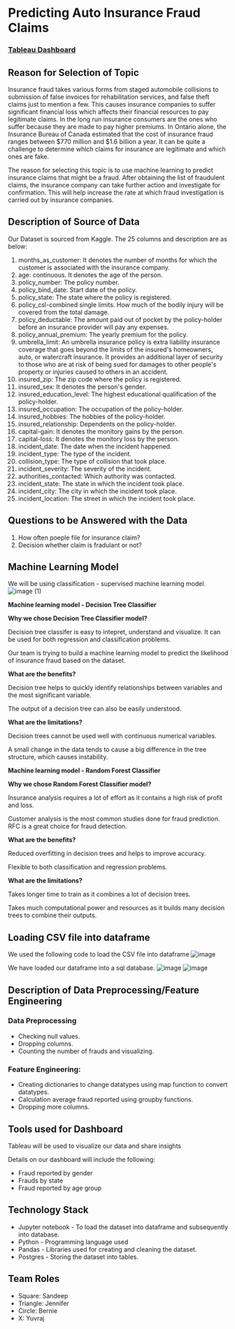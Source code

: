 # Predicting Auto Insurance Fraud Claims 

### [Tableau Dashboard](https://public.tableau.com/app/profile/bernie2684/viz/Team6_16651826100420/Predictinginsurancefraud?publish=yes)

## Reason for Selection of Topic
Insurance fraud takes various forms from staged automobile collisions to submission of false invoices for rehabilitation services, and false theft claims just to mention a few. This causes insurance companies to suffer significant financial loss which affects their financial resources to pay legitimate claims. In the long run insurance consumers are the ones who suffer because they are made to pay higher premiums. In Ontario alone, the Insurance Bureau of Canada estimated that the cost of insurance fraud ranges between $770 million and $1.6 billion a year. It can be quite a challenge to determine which claims for insurance are legitimate and which ones are fake.

The reason for selecting this topic is to use machine learning to predict insurance claims that might be a fraud. After obtaining the list of fraudulent claims, the insurance company can take further action and investigate for confirmation. This will help increase the rate at which fraud investigation is carried out by insurance companies.

## Description of Source of Data

Our Dataset is sourced from Kaggle. The 25 columns and description are as below:
1) months_as_customer: It denotes the number of months for which the customer is associated with the insurance company.
2) age: continuous. It denotes the age of the person.
3) policy_number: The policy number.
4) policy_bind_date: Start date of the policy.
5) policy_state: The state where the policy is registered.
6) policy_csl-combined single limits. How much of the bodily injury will be covered from the total damage.
7) policy_deductable: The amount paid out of pocket by the policy-holder before an insurance provider will pay any expenses.
8) policy_annual_premium: The yearly premium for the policy.
9) umbrella_limit: An umbrella insurance policy is extra liability insurance coverage that goes beyond the limits of the insured's homeowners, auto, or watercraft insurance. It provides an additional layer of security to those who are at risk of being sued for damages to other people's property or injuries caused to others in an accident.
10) insured_zip: The zip code where the policy is registered.
11) insured_sex: It denotes the person's gender.
12) insured_education_level: The highest educational qualification of the policy-holder.
13) insured_occupation: The occupation of the policy-holder.
14) insured_hobbies: The hobbies of the policy-holder.
15) insured_relationship: Dependents on the policy-holder.
16) capital-gain: It denotes the monitory gains by the person.
17) capital-loss: It denotes the monitory loss by the person.
18) incident_date: The date when the incident happened.
19) incident_type: The type of the incident.
20) collision_type: The type of collision that took place.
21) incident_severity: The severity of the incident.
22) authorities_contacted: Which authority was contacted.
23) incident_state: The state in which the incident took place.
24) incident_city: The city in which the incident took place.
25) incident_location: The street in which the incident took place.


## Questions to be Answered with the Data 
1) How often poeple file for insurance claim?
2) Decision whether claim is fradulant or not?

## Machine Learning Model
We will be using classification - supervised machine learning model.
![image (1)](https://user-images.githubusercontent.com/104685001/191869886-2b0721a4-bbb1-4ee5-8ff3-37de7e556129.png)

**Machine learning model - Decision Tree Classifier**

**Why we chose Decision Tree Classifier model?**

Decision tree classifer is easy to intepret, understand and visualize.
It can be used for both regression and classification problems.

Our team is trying to build a machine learning model to predict the likelihood of insurance fraud based on the dataset.

**What are the benefits?**

Decision tree helps to quickly identify relationships between variables and the most significant variable.

The output of a decision tree can also be easily understood.

**What are the limitations?**

Decision trees cannot be used well with continuous numerical variables.

A small change in the data tends to cause a big difference in the tree structure, which causes instability.

**Machine learning model - Random Forest Classifier**

**Why we chose Random Forest Classifier model?**

Insurance analysis requires a lot of effort as it contains a high risk of profit and loss.

Customer analysis is the most common studies done for fraud prediction. RFC is a great choice for fraud detection.

**What are the benefits?**

Reduced overfitting in decision trees and helps to improve accuracy.

Flexible to both classification and regression problems.

**What are the limitations?**

Takes longer time to train as it combines a lot of decision trees.

Takes much computational power and resources as it builds many decision trees to combine their outputs.


## Loading CSV file into dataframe
We used the following code to load the CSV file into dataframe
![image](https://user-images.githubusercontent.com/104685001/191875241-f5f1489c-5be1-4cc6-bc94-a80e89b9560f.png)

We have loaded our dataframe into a sql database.
![image](https://user-images.githubusercontent.com/104685001/191875286-cc362854-a94f-4272-9c2e-e4ddc6820915.png)
![image](https://user-images.githubusercontent.com/104685001/191875320-666a378b-a3e8-4ba7-b32a-a3add6df36c7.png)

## Description of Data Preprocessing/Feature Engineering

### Data Preprocessing

- Checking null values.
- Dropping columns.
- Counting the number of frauds and visualizing.

### Feature Engineering:

- Creating dictionaries to change datatypes using map function to convert datatypes.
- Calculation average fraud reported using groupby functions.
- Dropping more columns.

## Tools used for Dashboard
Tableau will be used to visualize our data and share insights

Details on our dashboard will include the following:
- Fraud reported by gender
- Frauds by state
- Fraud reported by age group


## Technology Stack
* Jupyter notebook - To load the dataset into dataframe and subsequently into database.
* Python - Programming language used
* Pandas - Libraries used for creating and cleaning the dataset.
* Postgres - Storing the dataset into tables.

## Team Roles
* Square: Sandeep
* Triangle: Jennifer
* Circle: Bernie
* X: Yuvraj

